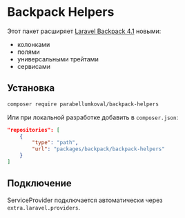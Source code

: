 # Backpack Helpers

Этот пакет расширяет [Laravel Backpack 4.1](https://backpackforlaravel.com/) новыми:
- колонками
- полями
- универсальными трейтами
- сервисами

## Установка

```bash
composer require parabellumkoval/backpack-helpers
```

Или при локальной разработке добавить в `composer.json`:

```json
"repositories": [
    {
        "type": "path",
        "url": "packages/backpack/backpack-helpers"
    }
]
```

## Подключение

ServiceProvider подключается автоматически через `extra.laravel.providers`.
